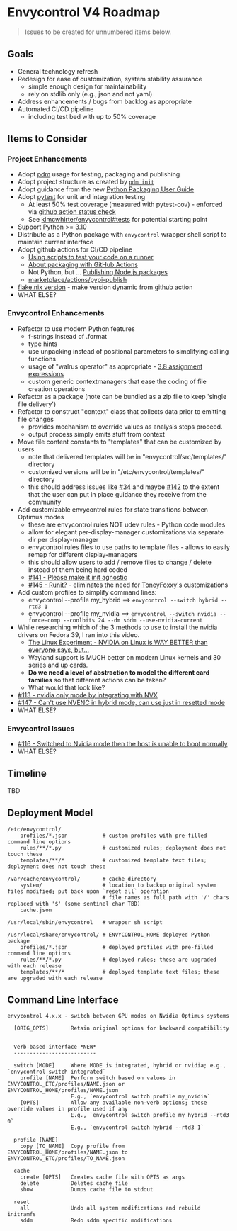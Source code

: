 # Envycontrol V4 Roadmap

> Issues to be created for unnumbered items below.

## Goals

* General technology refresh
* Redesign for ease of customization, system stability assurance
  * simple enough design for maintainability
  * rely on stdlib only (e.g., json and not yaml)
* Address enhancements / bugs from backlog as appropriate
* Automated CI/CD pipeline
  * including test bed with up to 50% coverage

## Items to Consider

### Project Enhancements

* Adopt [pdm](https://pdm-project.org/latest/) usage for testing, packaging and publishing
* Adopt project structure as created by [`pdm init`](https://pdm-project.org/latest/usage/project/#new-project)
* Adopt guidance from the new [Python Packaging User Guide](https://packaging.python.org/en/latest/)
* Adopt [pytest](https://docs.pytest.org/en/stable/) for unit and integration testing
  * At least 50% test coverage (measured with pytest-cov) - enforced via [github action status check](https://docs.github.com/en/pull-requests/collaborating-with-pull-requests/collaborating-on-repositories-with-code-quality-features/about-status-checks)
  * See [klmcwhirter/envycontrol#tests](https://github.com/klmcwhirter/envycontrol/tree/tests) for potential starting point
* Support Python >= 3.10
* Distribute as a Python package with `envycontrol` wrapper shell script to maintain current interface
* Adopt github actions for CI/CD pipeline
  * [Using scripts to test your code on a runner](https://docs.github.com/en/actions/examples/using-scripts-to-test-your-code-on-a-runner)
  * [About packaging with GitHub Actions](https://docs.github.com/en/actions/publishing-packages/about-packaging-with-github-actions)
  * Not Python, but ... [Publishing Node.js packages](https://docs.github.com/en/actions/publishing-packages/publishing-nodejs-packages)
  * [marketplace/actions/pypi-publish](https://github.com/marketplace/actions/pypi-publish)
* [flake.nix version](https://github.com/bayasdev/envycontrol/pull/156) - make version dynamic from github action 
* WHAT ELSE?

### Envycontrol Enhancements

* Refactor to use modern Python features
  * f-strings instead of .format
  * type hints
  * use unpacking instead of positional parameters to simplifying calling functions
  * usage of "walrus operator" as appropriate - [3.8 assignment expressions](https://docs.python.org/3/whatsnew/3.8.html#assignment-expressions)
  * custom generic contextmanagers that ease the coding of file creation operations
* Refactor as a package (note can be bundled as a zip file to keep 'single file delivery')
* Refactor to construct "context" class that collects data prior to emitting file changes
  * provides mechanism to override values as analysis steps proceed.
  * output process simply emits stuff from context
* Move file content constants to "templates" that can be customized by users
  * note that delivered templates will be in "envycontrol/src/templates/" directory
  * customized versions will be in "/etc/envycontrol/templates/" directory
  * this should address issues like [#34](https://github.com/bayasdev/envycontrol/issues/34) and maybe [#142](https://github.com/bayasdev/envycontrol/issues/142) to the extent that the user can put in place guidance they receive from the community
* Add customizable envycontrol rules for state transitions between Optimus modes
  * these are envycontrol rules NOT udev rules - Python code modules
  * allow for elegant per-display-manager customizations via separate dir per display-manager
  * envycontrol rules files to use paths to template files - allows to easily remap for different display-managers
  * this should allow users to add / remove files to change / delete instead of them being hard coded
  * [#141 - Please make it init agnostic](https://github.com/bayasdev/envycontrol/issues/141)
  * [#145 - Runit?](https://github.com/bayasdev/envycontrol/issues/145) - eliminates the need for [ToneyFoxxy's](https://github.com/ToneyFoxxy/ToneyFoxxy-EnvyControl-Without-SystemD) customizations
* Add custom profiles to simplify command lines:
  * envycontrol --profile my_hybrid ==> `envycontrol --switch hybrid --rtd3 1`
  * envycontrol --profile my_nvidia ==> `envycontrol --switch nvidia --force-comp --coolbits 24 --dm sddm --use-nvidia-current`
* While researching which of the 3 methods to use to install the nvidia drivers on Fedora 39, I ran into this video.
  * [The Linux Experiment - NVIDIA on Linux is WAY BETTER than everyone says, but...](https://youtu.be/9f4B8uIPqcE)
  * Wayland support is MUCH better on modern Linux kernels and 30 series and up cards.
  * **Do we need a level of abstraction to model the different card families** so that different actions can be taken?
  * What would that look like?
* [#113 - nvidia only mode by integrating with NVX](https://github.com/bayasdev/envycontrol/issues/113)
* [#147 - Can't use NVENC in hybrid mode, can use just in resetted mode](https://github.com/bayasdev/envycontrol/issues/147)
* WHAT ELSE?

### Envycontrol Issues

* [#116 - Switched to Nvidia mode then the host is unable to boot normally](https://github.com/bayasdev/envycontrol/issues/116)
* WHAT ELSE?

## Timeline

TBD

## Deployment Model
```
/etc/envycontrol/
    profiles/*.json           # custom profiles with pre-filled command line options
    rules/**/*.py             # customized rules; deployment does not touch these
    templates/**/*            # customized template text files; deployment does not touch these

/var/cache/envycontrol/       # cache directory
    system/                   # location to backup original system files modified; put back upon `reset all` operation
                              # file names as full path with '/' chars replaced with '$' (some sentinel char TBD)
    cache.json

/usr/local/sbin/envycontrol   # wrapper sh script

/usr/local/share/envycontrol/ # ENVYCONTROL_HOME deployed Python package
    profiles/*.json           # deployed profiles with pre-filled command line options
    rules/**/*.py             # deployed rules; these are upgraded with each release
    templates/**/*            # deployed template text files; these are upgraded with each release
```

## Command Line Interface

```
envycontrol 4.x.x - switch between GPU modes on Nvidia Optimus systems

  [ORIG_OPTS]       Retain original options for backward compatibility


  Verb-based interface *NEW*
  --------------------------

  switch [MODE]     Where MODE is integrated, hybrid or nvidia; e.g., `envycontrol switch integrated`
    profile [NAME]  Perform switch based on values in ENVYCONTROL_ETC/profiles/NAME.json or ENVYCONTROL_HOME/profiles/NAME.json
                    E.g., `envycontrol switch profile my_nvidia`
    [OPTS]          Allow any available non-verb options; these override values in profile used if any
                    E.g., `envycontrol switch profile my_hybrid --rtd3 0`
                    E.g., `envycontrol switch hybrid --rtd3 1`

  profile [NAME]
    copy [TO_NAME]  Copy profile from ENVYCONTROL_HOME/profiles/NAME.json to ENVYCONTROL_ETC/profiles/TO_NAME.json

  cache
    create [OPTS]   Creates cache file with OPTS as args
    delete          Deletes cache file
    show            Dumps cache file to stdout

  reset
    all             Undo all system modifications and rebuild initramfs
    sddm            Redo sddm specific modifications
```
